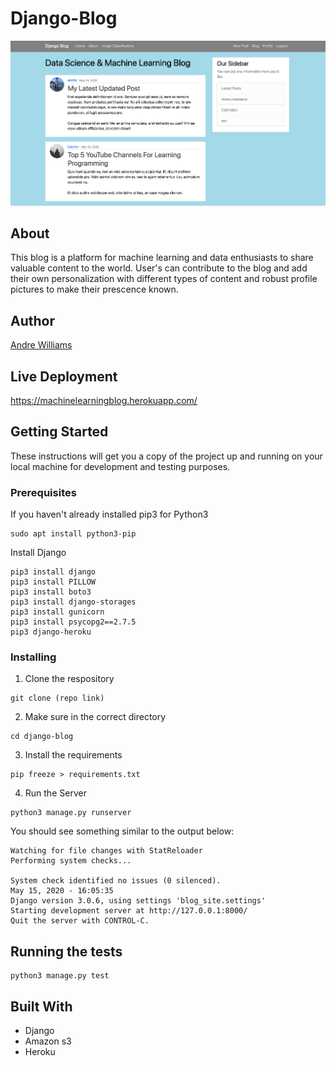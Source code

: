 # Django-Blog


![Blog Site](https://github.com/Andre-Williams22/Django-Blog/blob/master/media/screenshot.jpg)

## About 
This blog is a platform for machine learning and data enthusiasts to share valuable content to the world. User's can contribute to the blog and add their own personalization with different types of content and robust profile pictures to make their prescence known.


## Author

[Andre Williams](https://www.linkedin.com/in/andrewilliams22/) 

## Live Deployment 

https://machinelearningblog.herokuapp.com/

## Getting Started

These instructions will get you a copy of the project up and running on your local machine for development and testing purposes.

### Prerequisites
If you haven't already installed pip3 for Python3
```
sudo apt install python3-pip
```
Install Django 
```
pip3 install django
pip3 install PILLOW
pip3 install boto3 
pip3 install django-storages
pip3 install gunicorn
pip3 install psycopg2==2.7.5
pip3 django-heroku
```

### Installing

1. Clone the respository
```
git clone (repo link)
```
2. Make sure in the correct directory
```
cd django-blog
```
3. Install the requirements 
```
pip freeze > requirements.txt 
```
4. Run the Server
```
python3 manage.py runserver
```
You should see something similar to the output below:
```
Watching for file changes with StatReloader
Performing system checks...

System check identified no issues (0 silenced).
May 15, 2020 - 16:05:35
Django version 3.0.6, using settings 'blog_site.settings'
Starting development server at http://127.0.0.1:8000/
Quit the server with CONTROL-C.
```
## Running the tests
```
python3 manage.py test
```

## Built With

* Django 
* Amazon s3 
* Heroku 

